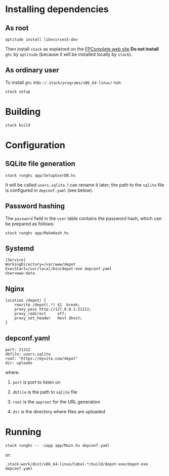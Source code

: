 Installing dependencies
=======================

As root
-------

    aptitude install libncurses5-dev

Then install `stack` as explained on the [FPComplete web site](http://docs.haskellstack.org/en/stable/install_and_upgrade/#debian)
__Do not install__ `ghc` by `aptitude` (because it will be installed locally by `stack`).

As ordinary user
----------------

To install `ghc` into `~/.stack/programs/x86_64-linux/` run:

    stack setup


Building
========

    stack build

Configuration
=============

SQLite file generation
----------------------

    stack runghc app/SetupUserDB.hs

It will be called `users.sqlite`. I can rename it later; the path to the `sqlite` file is configured in `depconf.yaml` (see below).

Password hashing
----------------

The `password` field in the `user` table contains the password hash, which can be prepared as follows:

    stack runghc app/MakeHash.hs

Systemd
-------

    [Service]
    WorkingDirectory=/var/www/depot
    ExecStart=/usr/local/bin/depot-exe depconf.yaml
    User=www-data

Nginx
-----

    location /depot/ {
        rewrite /depot(.*) $1  break;
        proxy_pass http://127.0.0.1:21212;
        proxy_redirect     off;
        proxy_set_header   Host $host;
    }

depconf.yaml
------------

    port: 21212
    dbfile: users.sqlite
    root: "https://mysite.com/depot"
    dir: uploads

where:

1. `port` is port to listen on

2. `dbfile` is the path to `sqlite` file

3. `root` is the `approot` for the URL generation

4. `dir` is the directory where files are uploaded


Running
=======

    stack runghc -- -iapp app/Main.hs depconf.yaml

or:

    .stack-work/dist/x86_64-linux/Cabal-*/build/depot-exe/depot-exe depconf.yaml

